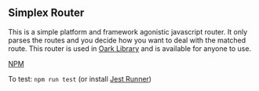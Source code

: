 ## Simplex Router

This is a simple platform and framework agonistic javascript router.
It only parses the routes and you decide how you want to deal with the matched route.
This router is used in [Oark Library](https://oarklibrary.com/) and is available for anyone to use.

[NPM](https://www.npmjs.com/package/simplex-router)

To test: `npm run test` (or install [Jest Runner](https://marketplace.visualstudio.com/items?itemName=firsttris.vscode-jest-runner))
